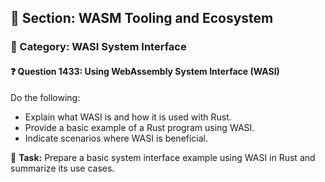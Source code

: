 ## 📘 Section: WASM Tooling and Ecosystem  
### 🔹 Category: WASI System Interface  
#### ❓ Question 1433: Using WebAssembly System Interface (WASI)

Do the following:

- Explain what WASI is and how it is used with Rust.
- Provide a basic example of a Rust program using WASI.
- Indicate scenarios where WASI is beneficial.

🔧 **Task:** Prepare a basic system interface example using WASI in Rust and summarize its use cases.
